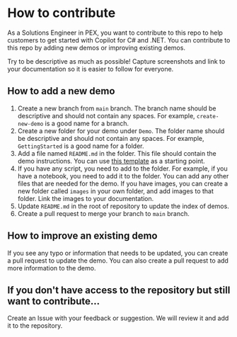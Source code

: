 # How to contribute

As a Solutions Engineer in PEX, you want to contribute to this repo to help customers to get started with Copilot for C# and .NET. You can contribute to this repo by adding new demos or improving existing demos.

Try to be descriptive as much as possible! Capture screenshots and link to your documentation so it is easier to follow for everyone.

## How to add a new demo

1. Create a new branch from `main` branch. The branch name should be descriptive and should not contain any spaces. For example, `create-new-demo` is a good name for a branch.
2. Create a new folder for your demo under `Demo`. The folder name should be descriptive and should not contain any spaces. For example, `GettingStarted` is a good name for a folder.
3. Add a file named `README.md` in the folder. This file should contain the demo instructions. You can use [this template](README_TEMPLATE.md) as a starting point.
4. If you have any script, you need to add to the folder. For example, if you have a notebook, you need to add it to the folder. You can add any other files that are needed for the demo. If you have images, you can create a new folder called `images` in your own folder, and add images to that folder. Link the images to your documentation.
5. Update `README.md` in the root of repository to update the index of demos.
6. Create a pull request to merge your branch to `main` branch.

## How to improve an existing demo

If you see any typo or information that needs to be updated, you can create a pull request to update the demo. You can also create a pull request to add more information to the demo.

## If you don't have access to the repository but still want to contribute...

Create an Issue with your feedback or suggestion. We will review it and add it to the repository.

